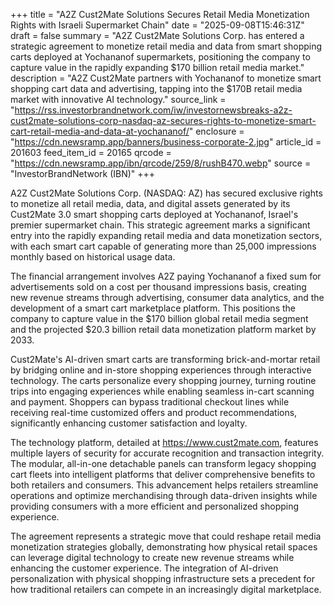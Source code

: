 +++
title = "A2Z Cust2Mate Solutions Secures Retail Media Monetization Rights with Israeli Supermarket Chain"
date = "2025-09-08T15:46:31Z"
draft = false
summary = "A2Z Cust2Mate Solutions Corp. has entered a strategic agreement to monetize retail media and data from smart shopping carts deployed at Yochananof supermarkets, positioning the company to capture value in the rapidly expanding $170 billion retail media market."
description = "A2Z Cust2Mate partners with Yochananof to monetize smart shopping cart data and advertising, tapping into the $170B retail media market with innovative AI technology."
source_link = "https://rss.investorbrandnetwork.com/iw/investornewsbreaks-a2z-cust2mate-solutions-corp-nasdaq-az-secures-rights-to-monetize-smart-cart-retail-media-and-data-at-yochananof/"
enclosure = "https://cdn.newsramp.app/banners/business-corporate-2.jpg"
article_id = 201603
feed_item_id = 20165
qrcode = "https://cdn.newsramp.app/ibn/qrcode/259/8/rushB470.webp"
source = "InvestorBrandNetwork (IBN)"
+++

<p>A2Z Cust2Mate Solutions Corp. (NASDAQ: AZ) has secured exclusive rights to monetize all retail media, data, and digital assets generated by its Cust2Mate 3.0 smart shopping carts deployed at Yochananof, Israel's premier supermarket chain. This strategic agreement marks a significant entry into the rapidly expanding retail media and data monetization sectors, with each smart cart capable of generating more than 25,000 impressions monthly based on historical usage data.</p><p>The financial arrangement involves A2Z paying Yochananof a fixed sum for advertisements sold on a cost per thousand impressions basis, creating new revenue streams through advertising, consumer data analytics, and the development of a smart cart marketplace platform. This positions the company to capture value in the $170 billion global retail media segment and the projected $20.3 billion retail data monetization platform market by 2033.</p><p>Cust2Mate's AI-driven smart carts are transforming brick-and-mortar retail by bridging online and in-store shopping experiences through interactive technology. The carts personalize every shopping journey, turning routine trips into engaging experiences while enabling seamless in-cart scanning and payment. Shoppers can bypass traditional checkout lines while receiving real-time customized offers and product recommendations, significantly enhancing customer satisfaction and loyalty.</p><p>The technology platform, detailed at <a href="https://www.cust2mate.com" rel="nofollow" target="_blank">https://www.cust2mate.com</a>, features multiple layers of security for accurate recognition and transaction integrity. The modular, all-in-one detachable panels can transform legacy shopping cart fleets into intelligent platforms that deliver comprehensive benefits to both retailers and consumers. This advancement helps retailers streamline operations and optimize merchandising through data-driven insights while providing consumers with a more efficient and personalized shopping experience.</p><p>The agreement represents a strategic move that could reshape retail media monetization strategies globally, demonstrating how physical retail spaces can leverage digital technology to create new revenue streams while enhancing the customer experience. The integration of AI-driven personalization with physical shopping infrastructure sets a precedent for how traditional retailers can compete in an increasingly digital marketplace.</p>